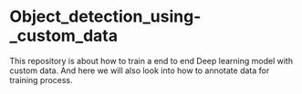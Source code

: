 # Object_detection_using-_custom_data
This repository is about how to train a end to end Deep learning model with custom data. And here we will also look into how to annotate data for training process.
